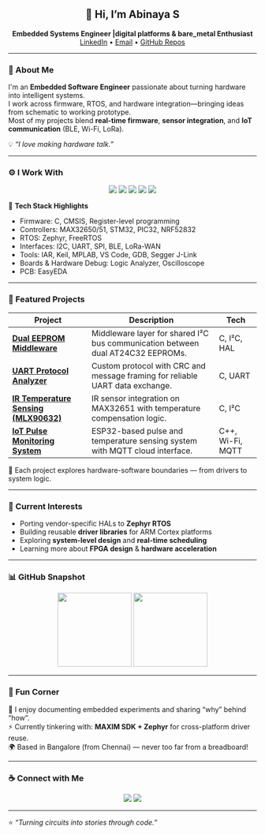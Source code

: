 <!-- README.md for Abunique -->

<h2 align="center">👋 Hi, I’m Abinaya S</h2>
<p align="center">
  <b>Embedded Systems Engineer |digital platforms & bare_metal Enthusiast</b><br>
  <a href="https://www.linkedin.com/in/abinaya-s-a27860122/">LinkedIn</a> •
  <a href="mailto:abinayavijayselvan3151996@gmail.com">Email</a> •
  <a href="https://github.com/Abunique?tab=repositories">GitHub Repos</a>
</p>

---

### 🧠 About Me  
I'm an **Embedded Software Engineer** passionate about turning hardware into intelligent systems.  
I work across firmware, RTOS, and hardware integration—bringing ideas from schematic to working prototype.  
Most of my projects blend **real-time firmware**, **sensor integration**, and **IoT communication** (BLE, Wi-Fi, LoRa).  

💡 *“I love making hardware talk.”*

---

### ⚙️ I Work With  
<p align="center">
  <img src="https://img.shields.io/badge/C-00599C?style=for-the-badge&logo=c&logoColor=white"/>
  <img src="https://img.shields.io/badge/ARM%20Cortex-M4-0091BD?style=for-the-badge&logo=arm&logoColor=white"/>
  <img src="https://img.shields.io/badge/RTOS-Zephyr%20%7C%20FreeRTOS-563D7C?style=for-the-badge"/>
  <img src="https://img.shields.io/badge/UART%20%7C%20I2C%20%7C%20SPI-333333?style=for-the-badge"/>
  <img src="https://img.shields.io/badge/Embedded%20C%20%7C%20Driver%20Dev-FF6F00?style=for-the-badge"/>
</p>

🧩 **Tech Stack Highlights**  
- Firmware: C, CMSIS, Register-level programming  
- Controllers: MAX32650/51, STM32, PIC32, NRF52832  
- RTOS: Zephyr, FreeRTOS  
- Interfaces: I2C, UART, SPI, BLE, LoRa-WAN  
- Tools: IAR, Keil, MPLAB, VS Code, GDB, Segger J-Link  
- Boards & Hardware Debug: Logic Analyzer, Oscilloscope  
- PCB: EasyEDA  

---

### 🚀 Featured Projects  
| Project | Description | Tech |
|----------|--------------|------|
| [**Dual EEPROM Middleware**](https://github.com/Abunique) | Middleware layer for shared I²C bus communication between dual AT24C32 EEPROMs. | C, I²C, HAL |
| [**UART Protocol Analyzer**](https://github.com/Abunique) | Custom protocol with CRC and message framing for reliable UART data exchange. | C, UART |
| [**IR Temperature Sensing (MLX90632)**](https://github.com/Abunique) | IR sensor integration on MAX32651 with temperature compensation logic. | C, I²C |
| [**IoT Pulse Monitoring System**](https://github.com/Abunique) | ESP32-based pulse and temperature sensing system with MQTT cloud interface. | C++, Wi-Fi, MQTT |

🧠 Each project explores hardware-software boundaries — from drivers to system logic.

---

### 🧩 Current Interests
- Porting vendor-specific HALs to **Zephyr RTOS**
- Building reusable **driver libraries** for ARM Cortex platforms  
- Exploring **system-level design** and **real-time scheduling**
- Learning more about **FPGA design** & **hardware acceleration**

---

### 📊 GitHub Snapshot
<p align="center">
  <img src="https://github-readme-stats.vercel.app/api?username=Abunique&show_icons=true&theme=tokyonight" height="150"/>
  <img src="https://github-readme-stats.vercel.app/api/top-langs/?username=Abunique&layout=compact&theme=tokyonight" height="150"/>
</p>

---

### 🧾 Fun Corner
💬 I enjoy documenting embedded experiments and sharing “why” behind “how”.  
⚡ Currently tinkering with: **MAXIM SDK + Zephyr** for cross-platform driver reuse.  
🌍 Based in Bangalore (from Chennai) — never too far from a breadboard!

---

### ☕ Connect with Me
<p align="center">
  <a href="https://www.linkedin.com/in/abinaya-s-a27860122/"><img src="https://img.shields.io/badge/LinkedIn-Abinaya%20S-blue?style=for-the-badge&logo=linkedin"/></a>
  <a href="mailto:abinayavijayselvan3151996@gmail.com"><img src="https://img.shields.io/badge/Email-abinayavijayselvan3151996%40gmail.com-red?style=for-the-badge&logo=gmail&logoColor=white"/></a>
</p>

---

⭐ *“Turning circuits into stories through code.”*
